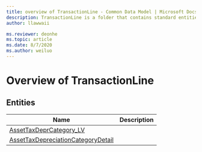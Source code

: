 ```yaml
---
title: overview of TransactionLine - Common Data Model | Microsoft Docs
description: TransactionLine is a folder that contains standard entities related to the Common Data Model.
author: llawwaii

ms.reviewer: deonhe
ms.topic: article
ms.date: 8/7/2020
ms.author: weiluo
---
```


# Overview of TransactionLine


## Entities

|Name|Description|
|---|---|
|[AssetTaxDeprCategory_LV](AssetTaxDeprCategory_LV.md)||
|[AssetTaxDepreciationCategoryDetail](AssetTaxDepreciationCategoryDetail.md)||
